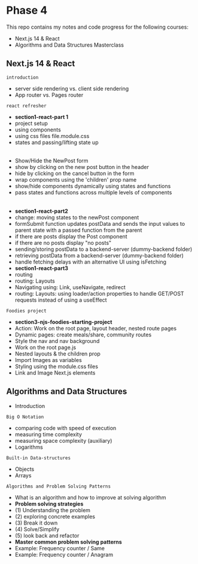 
# Phase 4
This repo contains my notes and code progress for the following courses:

- Next.js 14 & React
- Algorithms and Data Structures Masterclass

## **Next.js 14 & React**

`introduction`
- server side rendering vs. client side rendering 
- App router vs. Pages router

`react refresher`
- **section1-react-part 1**
- project setup
- using components
- using css files file.module.css
- states and passing/lifting state up
######
- Show/Hide the NewPost form
- show by clicking on the new post button in the header
- hide by clicking on the cancel button in the form
- wrap components using the 'children' prop name
- show/hide components dynamically using states and functions
- pass states and functions across multiple levels of components
######
- **section1-react-part2**
-  change: moving states to the newPost component
- formSubmit function updates postData and sends the input values to parent state with a passed function from the parent
- if there are posts display the Post component
- if there are no posts display "no posts"
- sending/storing postData to a backend-server (dummy-backend folder)
- retrieving postData from a backend-server (dummy-backend folder)
- handle fetching delays with an alternative UI using isFetching
- **section1-react-part3**
- routing
- routing: Layouts
- Navigating using: Link, useNavigate, redirect
- routing: Layouts: using loader/action properties to handle GET/POST requests instead of using a useEffect

`Foodies project`
- **section3-njs-foodies-starting-project**
- Action: Work on the root page, layout header, nested route pages
- Dynamic pages: create meals/share, community routes
- Style the nav and nav background
- Work on the root page.js
- Nested layouts & the children prop
- Import Images as variables
- Styling using the module.css files
- Link and Image Next.js elements


## **Algorithms and Data Structures**


- Introduction 

`Big O Notation`
- comparing code with speed of execution
- measuring time complexity
- measuring space complexity (auxiliary)
- Logarithms

`Built-in Data-structures`
- Objects
- Arrays

`Algorithms and Problem Solving Patterns`
- What is an algorithm and how to improve at solving algorithm
- **Problem solving strategies**
- (1) Understanding the problem
- (2) exploring concrete examples
- (3) Break it down
- (4) Solve/Simplify
- (5) look back and refactor
- **Master common problem solving patterns**
- Example: Frequency counter / Same
- Example: Frequency counter / Anagram


